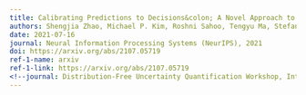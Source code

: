 ```yaml
---
title: Calibrating Predictions to Decisions&colon; A Novel Approach to Multi-Class Calibration
authors: Shengjia Zhao, Michael P. Kim, Roshni Sahoo, Tengyu Ma, Stefano Ermon
date: 2021-07-16
journal: Neural Information Processing Systems (NeurIPS), 2021
doi: https://arxiv.org/abs/2107.05719
ref-1-name: arxiv
ref-1-link: https://arxiv.org/abs/2107.05719
<!--journal: Distribution-Free Uncertainty Quantification Workshop, International Conference on Machine Learning (ICML) 2021-->
---
```

<!--Spotlight at Distribution-Free Uncertainty Quantification Workshop, International Conference on Machine Learning (ICML) 2021.-->
<!-- doi: ../papers/zhao2021calibrating.pdf -->
<!-- ref-1-name: pdf
ref-1-link: ../papers/zhao2021calibrating.pdf -->
